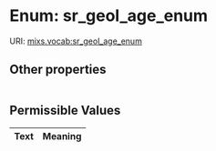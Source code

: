 
# Enum: sr_geol_age_enum




URI: [mixs.vocab:sr_geol_age_enum](https://w3id.org/mixs/vocab/sr_geol_age_enum)


## Other properties

|  |  |  |
| --- | --- | --- |

## Permissible Values

| Text | Meaning |
| :--- | --------: |

